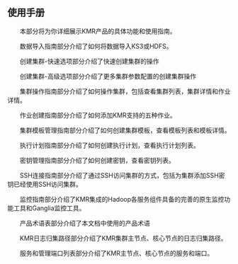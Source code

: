 ## 使用手册

　　本部分将为你详细展示KMR产品的具体功能和使用指南。

　　数据导入指南部分介绍了如何将数据导入KS3或HDFS。

　　创建集群-快速选项部分介绍了快速创建集群的操作

　　创建集群-高级选项部分介绍了更多集群参数配置的创建集群操作

　　集群操作指南部分介绍了如何操作集群，包括查看集群列表，集群详情和作业详情。

　　作业创建指南部分介绍了如何添加KMR支持的五种作业。

　　集群模板管理指南部分介绍了如何创建集群模板，查看模板列表和模板详情。

　　执行计划指南部分介绍了如何创建执行计划，查看执行计划列表。

　　密钥管理指南部分介绍了如何创建密钥，查看密钥列表。

　　SSH连接指南部分介绍了通过SSH访问集群的方式，包括为集群添加SSH密钥已经使用SSH访问集群。

　　监控指南部分介绍了KMR集成的Hadoop各服务组件具备的完善的原生监控功能工具和Ganglia监控工具。

　　产品术语表部分介绍了本文档中使用的产品术语

　　KMR日志归集路径部分介绍了KMR集群主节点、核心节点的日志归集路径。

　　服务和管理端口列表部分介绍了KMR主节点、核心节点的服务和端口。
